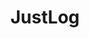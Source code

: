 ---
title: JustLog
project-url: https://github.com/justeat/JustLog
logo:
  logofile: ios.svg
  orientation: vertical
shipping-summary:
  data-source: iOS
shipping-tags:
  - from-your-code
---